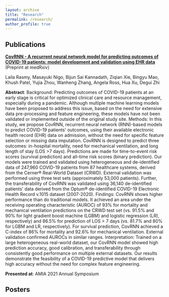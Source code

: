 ```yaml
---
layout: archive
title: "Research"
permalink: /research/
author_profile: true
---
```


## Publications

[**CovRNN - A recurrent neural network model for predicting outcomes of COVID-19 patients: model development and validation using EHR data**](/files/CovRNN.pdf) (Preprint at medRxiv) <br/>

Laila Rasmy, Masayuki Nigo, Bijun Sai Kannadath, Ziqian Xie, Bingyu Mao, Khush Patel, Yujia Zhou, Wanheng Zhang, Angela Ross, Hua Xu, Degui Zhi   <br/>

**Abstract**: Background: Predicting outcomes of COVID-19 patients at an early stage is critical for optimized clinical care and resource management, especially during a pandemic. Although multiple machine learning models have been proposed to address this issue, based on the need for extensive data pre-processing and feature engineering, these models have not been validated or implemented outside of the original study site. Methods: In this study, we propose CovRNN, recurrent neural network (RNN)-based models to predict COVID-19 patients' outcomes, using their available electronic health record (EHR) data on admission, without the need for specific feature selection or missing data imputation. CovRNN is designed to predict three outcomes: in-hospital mortality, need for mechanical ventilation, and long length of stay (LOS >7 days). Predictions are made for time-to-event risk scores (survival prediction) and all-time risk scores (binary prediction). Our models were trained and validated using heterogeneous and de-identified data of 247,960 COVID-19 patients from 87 healthcare systems, derived from the Cerner® Real-World Dataset (CRWD). External validation was performed using three test sets (approximately 53,000 patients). Further, the transferability of CovRNN was validated using 36,140 de-identified patients' data derived from the Optum® de-identified COVID-19 Electronic Health Record v.1015 dataset (2007-2020). Findings: CovRNN shows higher performance than do traditional models. It achieved an area under the receiving operating characteristic (AUROC) of 93% for mortality and mechanical ventilation predictions on the CRWD test set (vs. 91.5% and 90% for light gradient boost machine (LGBM) and logistic regression (LR), respectively) and 86.5% for prediction of LOS > 7 days (vs. 81.7% and 80% for LGBM and LR, respectively). For survival prediction, CovRNN achieved a C-index of 86% for mortality and 92.6% for mechanical ventilation. External validation confirmed AUROCs in similar ranges. Interpretation: Trained on a large heterogeneous real-world dataset, our CovRNN model showed high prediction accuracy, good calibration, and transferability through consistently good performance on multiple external datasets. Our results demonstrate the feasibility of a COVID-19 predictive model that delivers high accuracy without the need for complex feature engineering. <br/>

**Presented at**: AMIA 2021 Annual Symposium <br/>

## Posters

